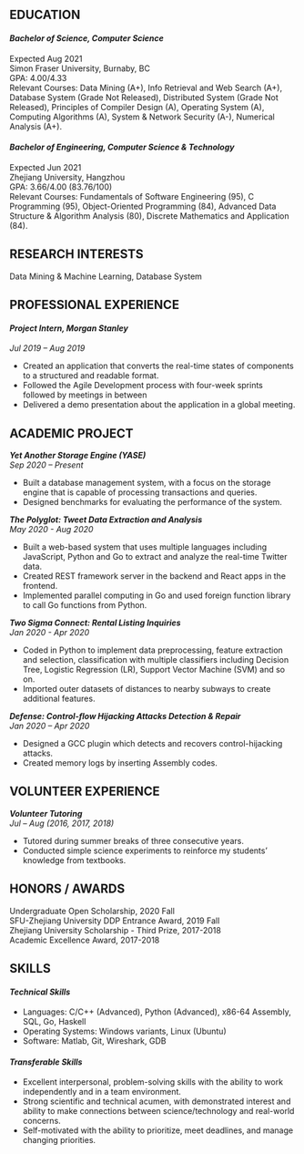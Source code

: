 ## EDUCATION

#### *Bachelor of Science, Computer Science*                    
Expected Aug 2021  
Simon Fraser University, Burnaby, BC  
GPA: 4.00/4.33   
Relevant Courses: Data Mining (A+), Info Retrieval and Web Search (A+), Database System (Grade Not Released), Distributed System (Grade Not Released), Principles of Compiler Design (A), Operating System (A), Computing Algorithms (A), System & Network Security (A-), Numerical Analysis (A+). 

#### *Bachelor of Engineering, Computer Science & Technology*
Expected Jun 2021  
Zhejiang University, Hangzhou   
GPA: 3.66/4.00 (83.76/100)   
Relevant Courses: Fundamentals of Software Engineering (95), C Programming (95), Object-Oriented Programming (84), Advanced Data Structure & Algorithm Analysis (80), Discrete Mathematics and Application (84).


## RESEARCH INTERESTS
Data Mining & Machine Learning, Database System

## PROFESSIONAL EXPERIENCE
#### *Project Intern, Morgan Stanley*
*Jul 2019 – Aug 2019*
- Created an application that converts the real-time states of components to a structured and readable format.
- Followed the Agile Development process with four-week sprints followed by meetings in between
- Delivered a demo presentation about the application in a global meeting.

## ACADEMIC PROJECT
***Yet Another Storage Engine (YASE)***  
*Sep 2020 – Present*
- Built a database management system, with a focus on the storage engine that is capable of processing transactions and queries. 
- Designed benchmarks for evaluating the performance of the system.


***The Polyglot: Tweet Data Extraction and Analysis***  
*May 2020 - Aug 2020*
- Built a web-based system that uses multiple languages including JavaScript, Python and Go to extract and analyze the real-time Twitter data.
- Created REST framework server in the backend and React apps in the frontend.
-	Implemented parallel computing in Go and used foreign function library to call Go functions from Python.


***Two Sigma Connect: Rental Listing Inquiries***  
*Jan 2020 - Apr 2020*
- Coded in Python to implement data preprocessing, feature extraction and selection, classification with multiple classifiers including Decision Tree, Logistic Regression (LR), Support Vector Machine (SVM) and so on.
-	Imported outer datasets of distances to nearby subways to create additional features.


***Defense: Control-flow Hijacking Attacks Detection & Repair***  
*Jan 2020 – Apr 2020*
-	Designed a GCC plugin which detects and recovers control-hijacking attacks.
-	Created memory logs by inserting Assembly codes. 


## VOLUNTEER EXPERIENCE
***Volunteer Tutoring***  
*Jul – Aug (2016, 2017, 2018)*
-	Tutored during summer breaks of three consecutive years.
-	Conducted simple science experiments to reinforce my students’ knowledge from textbooks.

## HONORS / AWARDS
Undergraduate Open Scholarship, 2020 Fall  
SFU-Zhejiang University DDP Entrance Award, 2019 Fall   
Zhejiang University Scholarship - Third Prize, 2017-2018  
Academic Excellence Award, 2017-2018

## SKILLS
#### *Technical Skills*
-	Languages: C/C++ (Advanced), Python (Advanced), x86-64 Assembly, SQL, Go, Haskell 
-	Operating Systems: Windows variants, Linux (Ubuntu) 
-	Software: Matlab, Git, Wireshark, GDB


#### *Transferable Skills*
-	Excellent interpersonal, problem-solving skills with the ability to work independently and in a team environment.
-	Strong scientific and technical acumen, with demonstrated interest and ability to make connections between science/technology and real-world concerns.
-	Self-motivated with the ability to prioritize, meet deadlines, and manage changing priorities.



